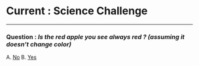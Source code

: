 # Current : Science Challenge
---

### Question : _Is the red apple you see always red ? (assuming it doesn’t change color)_

A. [No](red.md)
B. [Yes](pink.md)